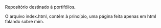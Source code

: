 Repositório destinado à portifólios.

O arquivo index.html, contém à princípio, uma página feita apenas em html
falando sobre mim. 
